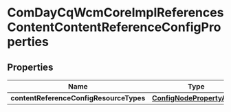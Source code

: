 

# ComDayCqWcmCoreImplReferencesContentContentReferenceConfigProperties

## Properties

Name | Type | Description | Notes
------------ | ------------- | ------------- | -------------
**contentReferenceConfigResourceTypes** | [**ConfigNodePropertyArray**](ConfigNodePropertyArray.md) |  |  [optional]



